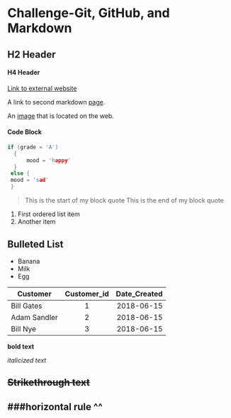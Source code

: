 # Challenge-Git, GitHub, and Markdown

## H2 Header

#### H4 Header

[Link to external website](http://skydiveflyingvranch.com/)

A link to second markdown [page](/Page2.md/).

An [image](https://d2gg9evh47fn9z.cloudfront.net/800px_COLOURBOX2286335.jpg) that is located on the web.

#### Code Block

```C
if (grade = 'A')
  {
      mood = 'happy'
  }
 else { 
 mood = 'sad'
 }
```
>This is the start of my block quote
>This is the end of my block quote

1. First ordered list item
2. Another item

## Bulleted List
* Banana
* Milk
* Egg

| Customer       | Customer_id    | Date_Created |
| ------------- |:-------------:| -----:|
| Bill Gates    | 1| 2018-06-15 |
| Adam Sandler     | 2     |   2018-06-15 |
| Bill Nye | 3      |    2018-06-15 |

**bold text**

*italicized text*

~~Strikethrough text~~
---
###horizontal rule ^^
---

